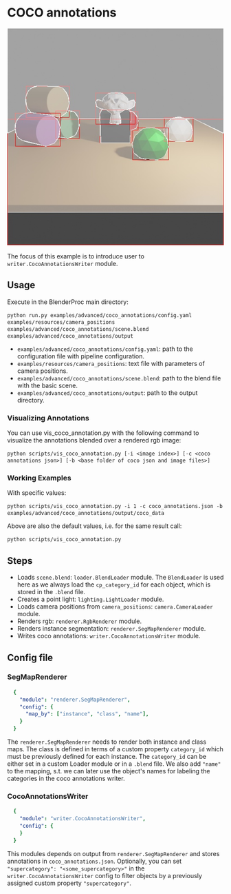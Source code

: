 # COCO annotations

![](../../../images/coco_annotations_rendering.jpg)

The focus of this example is to introduce user to `writer.CocoAnnotationsWriter` module.

## Usage

Execute in the BlenderProc main directory:

```
python run.py examples/advanced/coco_annotations/config.yaml examples/resources/camera_positions examples/advanced/coco_annotations/scene.blend examples/advanced/coco_annotations/output
```

* `examples/advanced/coco_annotations/config.yaml`: path to the configuration file with pipeline configuration.
* `examples/resources/camera_positions`: text file with parameters of camera positions.
* `examples/advanced/coco_annotations/scene.blend`: path to the blend file with the basic scene.
* `examples/advanced/coco_annotations/output`: path to the output directory.

### Visualizing Annotations

You can use vis_coco_annotation.py with the following command to visualize the annotations blended over a rendered rgb image:

```
python scripts/vis_coco_annotation.py [-i <image index>] [-c <coco annotations json>] [-b <base folder of coco json and image files>]
```

### Working Examples

With specific values:

```
python scripts/vis_coco_annotation.py -i 1 -c coco_annotations.json -b examples/advanced/coco_annotations/output/coco_data
```

Above are also the default values, i.e. for the same result call:

```
python scripts/vis_coco_annotation.py
```

## Steps

* Loads `scene.blend`: `loader.BlendLoader` module. The `BlendLoader` is used here as we always load the `cp_category_id` for each object, which is stored in the `.blend` file.
* Creates a point light: `lighting.LightLoader` module.
* Loads camera positions from `camera_positions`: `camera.CameraLoader` module.
* Renders rgb: `renderer.RgbRenderer` module.
* Renders instance segmentation: `renderer.SegMapRenderer` module.
* Writes coco annotations: `writer.CocoAnnotationsWriter` module.
<!-- * Writes the output to .hdf5 containers: `writer.Hdf5Writer` module. -->

## Config file

### SegMapRenderer

```yaml
  {
    "module": "renderer.SegMapRenderer",
    "config": {
      "map_by": ["instance", "class", "name"],
    }
  }
```

The `renderer.SegMapRenderer` needs to render both instance and class maps. The class is defined in terms of a custom property `category_id` which must be previously defined for each instance. The `category_id` can be either set in a custom Loader module or in a `.blend` file.
We also add `"name"` to the mapping, s.t. we can later use the object's names for labeling the categories in the coco annotations writer. 

### CocoAnnotationsWriter

```yaml
  {
    "module": "writer.CocoAnnotationsWriter",
    "config": {
    }
  }
```

This modules depends on output from `renderer.SegMapRenderer` and stores annotations in `coco_annotations.json`. Optionally, you can set `"supercategory": "<some_supercategory>"` in the `writer.CocoAnnotationsWriter` config to filter objects by a previously assigned custom property `"supercategory"`.
